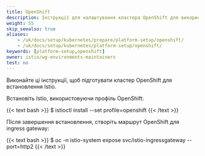 ```yaml
---
title: OpenShift
description: Інструкції для налаштування кластера OpenShift для використання з Istio.
weight: 55
skip_seealso: true
aliases:
    - /uk/docs/setup/kubernetes/prepare/platform-setup/openshift/
    - /uk/docs/setup/kubernetes/platform-setup/openshift/
keywords: [platform-setup,openshift]
owner: istio/wg-environments-maintainers
test: no
---
```


Виконайте ці інструкції, щоб підготувати кластер OpenShift для встановлення Istio.

Встановіть Istio, використовуючи профіль OpenShift:

{{< text bash >}}
$ istioctl install --set profile=openshift
{{< /text >}}

Після завершення встановлення, створіть маршрут OpenShift для ingress gateway:

{{< text bash >}}
$ oc -n istio-system expose svc/istio-ingressgateway --port=http2
{{< /text >}}
